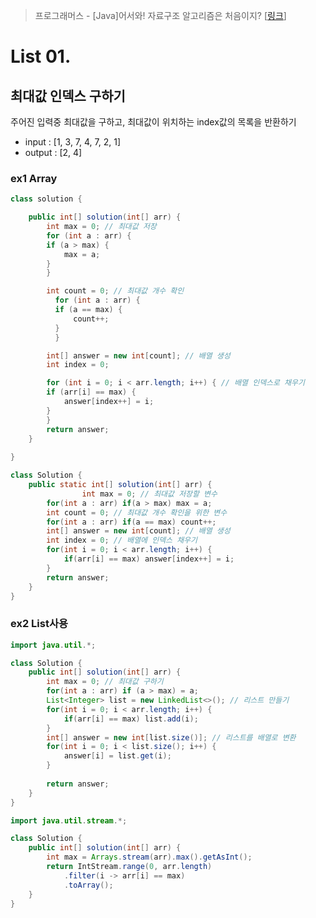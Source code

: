 > 프로그래머스 - [Java]어서와! 자료구조 알고리즘은 처음이지? [[링크](https://school.programmers.co.kr/learn/courses/13577)] 

# List 01.
## 최대값 인덱스 구하기
주어진 입력중 최대값을 구하고, 최대값이 위치하는 index값의 목록을 반환하기
* input : [1, 3, 7, 4, 7, 2, 1]
* output : [2, 4]

### ex1 Array

```java
class solution {

	public int[] solution(int[] arr) {
	    int max = 0; // 최대값 저장
	    for (int a : arr) {
		if (a > max) {
		    max = a;
		}
	    }

	    int count = 0; // 최대값 개수 확인
	      for (int a : arr) {
		  if (a == max) {
		      count++;
		  }
	      }

	    int[] answer = new int[count]; // 배열 생성
	    int index = 0;

	    for (int i = 0; i < arr.length; i++) { // 배열 인덱스로 채우기
		if (arr[i] == max) {
		    answer[index++] = i;
		}
	    } 
	    return answer;
	}
	
}	
```

```java
class Solution {
	public static int[] solution(int[] arr) {
                int max = 0; // 최대값 저장할 변수
		for(int a : arr) if(a > max) max = a;
		int count = 0; // 최대값 개수 확인을 위한 변수
		for(int a : arr) if(a == max) count++;
		int[] answer = new int[count]; // 배열 생성
		int index = 0; // 배열에 인덱스 채우기
		for(int i = 0; i < arr.length; i++) {
			if(arr[i] == max) answer[index++] = i;
		}
		return answer;
	}
}
```

### ex2 List사용

```java
import java.util.*;

class Solution {
	public int[] solution(int[] arr) {
		int max = 0; // 최대값 구하기
		for(int a : arr) if (a > max) = a;
		List<Integer> list = new LinkedList<>(); // 리스트 만들기
		for(int i = 0; i < arr.length; i++) {
			if(arr[i] == max) list.add(i);
		}
		int[] answer = new int[list.size()]; // 리스트를 배열로 변환
		for(int i = 0; i < list.size(); i++) {
			answer[i] = list.get(i);
		}
		
		return answer;
	}
}

```

```java stream() 사용
import java.util.stream.*;

class Solution {
	public int[] solution(int[] arr) {
		int max = Arrays.stream(arr).max().getAsInt();
		return IntStream.range(0, arr.length)
			.filter(i -> arr[i] == max)
			.toArray();
	}
}

```
